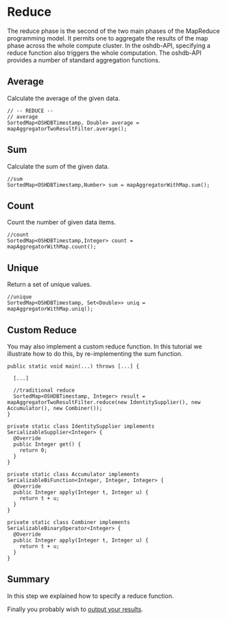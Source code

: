 # Reduce

The reduce phase is the second of the two main phases of the MapReduce
programming model. It permits one to aggregate the results of the map
phase across the whole compute cluster. In the oshdb-API, specifying
a reduce function also triggers the whole computation.
The oshdb-API provides a number of standard aggregation functions.

## Average

Calculate the average of the given data.

```
// -- REDUCE --
// average
SortedMap<OSHDBTimestamp, Double> average = mapAggregatorTwoResultFilter.average();
```

## Sum

Calculate the sum of the given data.

```
//sum
SortedMap<OSHDBTimestamp,Number> sum = mapAggregatorWithMap.sum();
```

## Count

Count the number of given data items.
```
//count
SortedMap<OSHDBTimestamp,Integer> count = mapAggregatorWithMap.count();
```

## Unique

Return a set of unique values.
```
//unique
SortedMap<OSHDBTimestamp, Set<Double>> uniq = mapAggregatorWithMap.uniq();
```

## Custom Reduce

You may also implement a custom reduce function. In this tutorial we
illustrate how to do this, by re-implementing the sum function.

```
public static void main(...) throws [...] {

  [...]

  //traditional reduce
  SortedMap<OSHDBTimestamp, Integer> result = mapAggregatorTwoResultFilter.reduce(new IdentitySupplier(), new Accumulator(), new Combiner());
}

private static class IdentitySupplier implements SerializableSupplier<Integer> {
  @Override
  public Integer get() {
    return 0;
  }
}

private static class Accumulator implements SerializableBiFunction<Integer, Integer, Integer> {
  @Override
  public Integer apply(Integer t, Integer u) {
    return t + u;
  }
}

private static class Combiner implements SerializableBinaryOperator<Integer> {
  @Override
  public Integer apply(Integer t, Integer u) {
    return t + u;
  }
}
```

## Summary

In this step we explained how to specify a reduce function.

Finally you probably wish to [output your results](result-handling.md).

